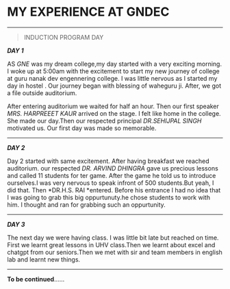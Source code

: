 # MY EXPERIENCE AT GNDEC

---

> INDUCTION PROGRAM DAY

***DAY 1***

AS *GNE* was my dream college,my day started with a very exciting morning. I woke up at 5:00am with the excitement to start my new journey of college at guru nanak dev engennering college. I was little nervous as I started my day in hostel .  Our journey began with blessing of waheguru ji. After, we got a file outside auditorium.

After entering auditorium we waited for half an hour. Then our first speaker *MRS. HARPREEET KAUR* arrived on the stage. I
felt like home in the college. She made our day.Then our respected principal *DR.SEHIJPAL SINGH* motivated us.
Our first day was made so memorable.

---

***DAY 2***

Day 2 started with same excitement. After having breakfast we reached auditorium. our respected *DR. ARVIND DHINGRA*
gave us precious lessons and called 11 students for ter game. After the game he told us to introduce ourselves.I was very nervous to speak infront of 500 students.But yeah, I did that.
Then *DR.H.S. RAI *entered. Before his entrance I had no idea that I was going to grab this big oppurtunuty.he chose students to work with him. I thought and ran for grabbing such an oppurtunity.

---

***DAY 3***

The next day we were having class. I was little bit late but reached on time. First we learnt great lessons in UHV class.Then we learnt about excel and chatgpt from our seniors.Then we met with sir and team members in english lab and learnt new things.

---



**To be continued**......


